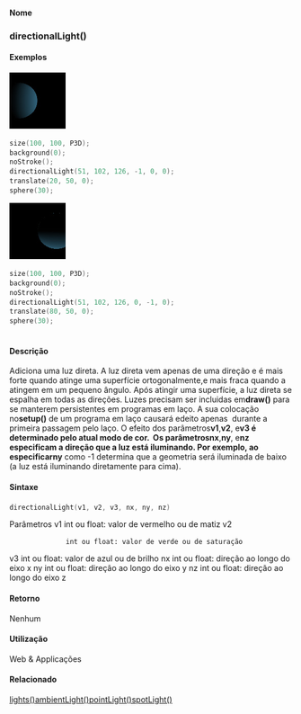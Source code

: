 
#### Nome
### directionalLight()

#### Exemplos
<img border="0" height="100" src="media/directionalLight_.jpg" width="100"/>

```pde
size(100, 100, P3D); 
background(0); 
noStroke(); 
directionalLight(51, 102, 126, -1, 0, 0); 
translate(20, 50, 0); 
sphere(30); 

```
<img border="0" height="100" src="media/directionalLight_2.jpg" width="100"/>

```pde
size(100, 100, P3D); 
background(0); 
noStroke(); 
directionalLight(51, 102, 126, 0, -1, 0); 
translate(80, 50, 0); 
sphere(30); 
 

```

#### Descrição
Adiciona uma luz direta. A luz direta vem apenas de
uma direção e é mais forte quando atinge uma
superfície ortogonalmente,e mais fraca quando a atingem em um
pequeno ângulo. Após atingir uma superfície, a luz
direta se espalha em todas as direções. Luzes precisam
ser incluidas em**draw()** para se manterem persistentes em programas em laço. A sua colocação no**setup()**
de um programa em laço causará edeito apenas
 durante a primeira passagem pelo laço. O efeito dos
parâmetros**v1**,**v2**, e**v3 **é determinado pelo atual modo de cor.  Os parâmetros**nx**,**ny**, e**nz **especificam a direção que a luz está iluminando. Por exemplo, ao especificar**ny** como -1 determina que a geometria será iluminada de baixo (a luz está iluminando diretamente para cima).

#### Sintaxe
```pde
directionalLight(v1, v2, v3, nx, ny, nz)

```
Parâmetros
v1
int ou float: valor de vermelho ou de matiz
v2


                  int ou float: valor de verde ou de saturação
v3
int ou float: valor de azul ou de brilho
nx
int ou float: direção ao longo do eixo x
ny
int ou float: direção ao longo do eixo y
nz
int ou float: direção ao longo do eixo z

#### Retorno

	
Nenhum

#### Utilização

	
Web & Applicações

#### Relacionado
[lights()](lights_)[ambientLight()](ambientLight_)[pointLight()](pointLight_)[spotLight()](spotLight_)

